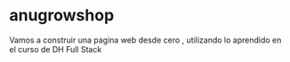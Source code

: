 # anugrowshop
Vamos a construir una pagina web desde cero , utilizando lo aprendido en el curso de DH Full Stack
